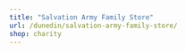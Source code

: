 ```yaml
---
title: "Salvation Army Family Store"
url: /dunedin/salvation-army-family-store/
shop: charity
---
```

